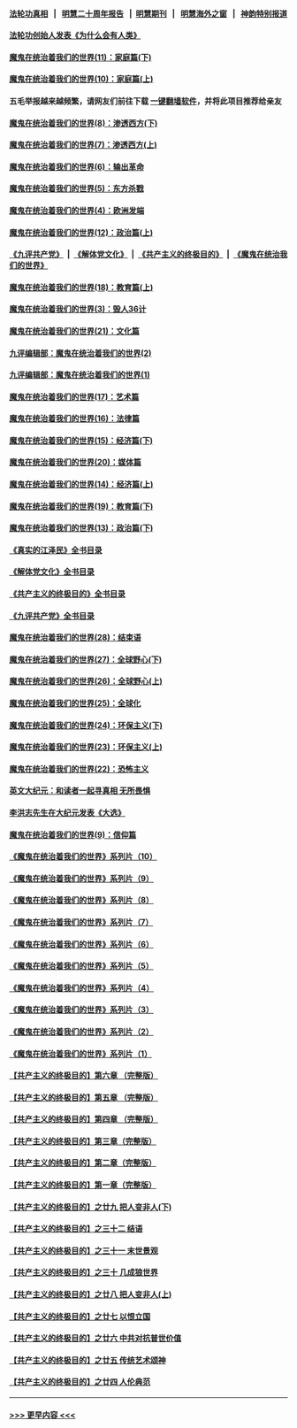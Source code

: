#### [法轮功真相](https://github.com/gfw-breaker/truth/blob/master/README.md?t=0) &nbsp;&nbsp;|&nbsp;&nbsp; [明慧二十周年报告](https://github.com/gfw-breaker/mh-reports/blob/master/README.md?t=0) &nbsp;&nbsp;|&nbsp;&nbsp;[明慧期刊](https://github.com/gfw-breaker/mh-qikan) &nbsp;&nbsp;|&nbsp;&nbsp; [明慧海外之窗](https://github.com/gfw-breaker/mh-news/blob/master/README.md?t=0) &nbsp;&nbsp;|&nbsp;&nbsp; [神韵特别报道](https://github.com/gfw-breaker/mh-news/blob/master/shenyun.md?t=0)
#### [法轮功创始人发表《为什么会有人类》](../pages/nsc422/n13912117.md?t=02050343) 
#### [魔鬼在统治着我们的世界(11)：家庭篇(下)](../pages/nsc422/n10440961.md?t=02050343) 
#### [魔鬼在统治着我们的世界(10)：家庭篇(上)](../pages/nsc422/n10435448.md?t=02050343) 
#### 五毛举报越来越频繁，请网友们前往下载 [一键翻墙软件](https://github.com/gfw-breaker/ssr-accounts)，并将此项目推荐给亲友
#### [魔鬼在统治着我们的世界(8)：渗透西方(下)](../pages/nsc422/n10429603.md?t=02050343) 
#### [魔鬼在统治着我们的世界(7)：渗透西方(上)](../pages/nsc422/n10426013.md?t=02050343) 
#### [魔鬼在统治着我们的世界(6)：输出革命](../pages/nsc422/n10421536.md?t=02050343) 
#### [魔鬼在统治着我们的世界(5)：东方杀戮](../pages/nsc422/n10417707.md?t=02050343) 
#### [魔鬼在统治着我们的世界(4)：欧洲发端](../pages/nsc422/n10414890.md?t=02050343) 
#### [魔鬼在统治着我们的世界(12)：政治篇(上)](../pages/nsc422/n10444576.md?t=02050343) 
#### [《九评共产党》](https://github.com/begood0513/9ping.md/blob/master/README.md) &nbsp;|&nbsp; [《解体党文化》](../../../../jtdwh.md/blob/master/README.md)  &nbsp;|&nbsp; [《共产主义的终极目的》](../../../../gczydzjmd.md/blob/master/README.md) &nbsp;|&nbsp; [《魔鬼在统治我们的世界》](../../../../mgztzwmdsj.md/blob/master/README.md) 
#### [魔鬼在统治着我们的世界(18)：教育篇(上)](../pages/nsc422/n10526970.md?t=02050343) 
#### [魔鬼在统治着我们的世界(3)：毁人36计](../pages/nsc422/n10411583.md?t=02050343) 
#### [魔鬼在统治着我们的世界(21)：文化篇](../pages/nsc422/n10597706.md?t=02050343) 
#### [九评编辑部：魔鬼在统治着我们的世界(2)](../pages/nsc422/n10410036.md?t=02050343) 
#### [九评编辑部：魔鬼在统治着我们的世界(1)](../pages/nsc422/n10406825.md?t=02050343) 
#### [魔鬼在统治着我们的世界(17)：艺术篇](../pages/nsc422/n10499093.md?t=02050343) 
#### [魔鬼在统治着我们的世界(16)：法律篇](../pages/nsc422/n10485969.md?t=02050343) 
#### [魔鬼在统治着我们的世界(15)：经济篇(下)](../pages/nsc422/n10469975.md?t=02050343) 
#### [魔鬼在统治着我们的世界(20)：媒体篇](../pages/nsc422/n10586579.md?t=02050343) 
#### [魔鬼在统治着我们的世界(14)：经济篇(上)](../pages/nsc422/n10457370.md?t=02050343) 
#### [魔鬼在统治着我们的世界(19)：教育篇(下)](../pages/nsc422/n10564808.md?t=02050343) 
#### [魔鬼在统治着我们的世界(13)：政治篇(下)](../pages/nsc422/n10448270.md?t=02050343) 
#### [《真实的江泽民》全书目录](../pages/nsc422/n13721399.md?t=02050343) 
#### [《解体党文化》全书目录](../pages/nsc422/n13721157.md?t=02050343) 
#### [《共产主义的终极目的》全书目录](../pages/nsc422/n13721048.md?t=02050343) 
#### [《九评共产党》全书目录](../pages/nsc422/n13708085.md?t=02050343) 
#### [魔鬼在统治着我们的世界(28)：结束语](../pages/nsc422/n10936246.md?t=02050343) 
#### [魔鬼在统治着我们的世界(27)：全球野心(下)](../pages/nsc422/n10928319.md?t=02050343) 
#### [魔鬼在统治着我们的世界(26)：全球野心(上)](../pages/nsc422/n10900318.md?t=02050343) 
#### [魔鬼在统治着我们的世界(25)：全球化](../pages/nsc422/n10788205.md?t=02050343) 
#### [魔鬼在统治着我们的世界(24)：环保主义(下)](../pages/nsc422/n10695307.md?t=02050343) 
#### [魔鬼在统治着我们的世界(23)：环保主义(上)](../pages/nsc422/n10688613.md?t=02050343) 
#### [魔鬼在统治着我们的世界(22)：恐怖主义](../pages/nsc422/n10614727.md?t=02050343) 
#### [英文大纪元：和读者一起寻真相 无所畏惧](../pages/nsc422/n12542027.md?t=02050343) 
#### [李洪志先生在大纪元发表《大选》](../pages/nsc422/n12534746.md?t=02050343) 
#### [魔鬼在统治着我们的世界(9)：信仰篇](../pages/nsc422/n10432159.md?t=02050343) 
#### [《魔鬼在统治着我们的世界》系列片（10）](../pages/nsc422/n12292670.md?t=02050343) 
#### [《魔鬼在统治着我们的世界》系列片（9）](../pages/nsc422/n12290859.md?t=02050343) 
#### [《魔鬼在统治着我们的世界》系列片（8）](../pages/nsc422/n12287445.md?t=02050343) 
#### [《魔鬼在统治着我们的世界》系列片（7）](../pages/nsc422/n12283425.md?t=02050343) 
#### [《魔鬼在统治着我们的世界》系列片（6）](../pages/nsc422/n12282314.md?t=02050343) 
#### [《魔鬼在统治着我们的世界》系列片（5）](../pages/nsc422/n12281419.md?t=02050343) 
#### [《魔鬼在统治着我们的世界》系列片（4）](../pages/nsc422/n12274024.md?t=02050343) 
#### [《魔鬼在统治着我们的世界》系列片（3）](../pages/nsc422/n12271322.md?t=02050343) 
#### [《魔鬼在统治着我们的世界》系列片（2）](../pages/nsc422/n12269049.md?t=02050343) 
#### [《魔鬼在统治着我们的世界》系列片（1）](../pages/nsc422/n12267575.md?t=02050343) 
#### [【共产主义的终极目的】第六章 （完整版）](../pages/nsc422/n11428913.md?t=02050343) 
#### [【共产主义的终极目的】第五章 （完整版）](../pages/nsc422/n11428912.md?t=02050343) 
#### [【共产主义的终极目的】第四章 （完整版）](../pages/nsc422/n11428907.md?t=02050343) 
#### [【共产主义的终极目的】第三章（完整版）](../pages/nsc422/n11428848.md?t=02050343) 
#### [【共产主义的终极目的】第二章（完整版）](../pages/nsc422/n11428831.md?t=02050343) 
#### [【共产主义的终极目的】第一章（完整版）](../pages/nsc422/n11417651.md?t=02050343) 
#### [【共产主义的终极目的】之廿九 把人变非人(下)](../pages/nsc422/n11344140.md?t=02050343) 
#### [【共产主义的终极目的】之三十二 结语](../pages/nsc422/n11360535.md?t=02050343) 
#### [【共产主义的终极目的】之三十一 末世景观](../pages/nsc422/n11351129.md?t=02050343) 
#### [【共产主义的终极目的】之三十 几成狼世界](../pages/nsc422/n11348280.md?t=02050343) 
#### [【共产主义的终极目的】之廿八 把人变非人(上)](../pages/nsc422/n11340492.md?t=02050343) 
#### [【共产主义的终极目的】之廿七 以恨立国](../pages/nsc422/n11336944.md?t=02050343) 
#### [【共产主义的终极目的】之廿六 中共对抗普世价值](../pages/nsc422/n11324785.md?t=02050343) 
#### [【共产主义的终极目的】之廿五 传统艺术颂神](../pages/nsc422/n11296396.md?t=02050343) 
#### [【共产主义的终极目的】之廿四 人伦典范](../pages/nsc422/n11296397.md?t=02050343) 

----
#### [ >>> 更早内容 <<< ](../indexes/nsc422-earlier.md)
